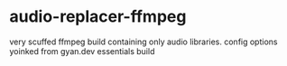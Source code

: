 # audio-replacer-ffmpeg
very scuffed ffmpeg build containing only audio libraries. config options yoinked from gyan.dev essentials build
